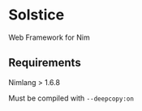 # Solstice

Web Framework for Nim

## Requirements

Nimlang > 1.6.8

Must be compiled with `--deepcopy:on`